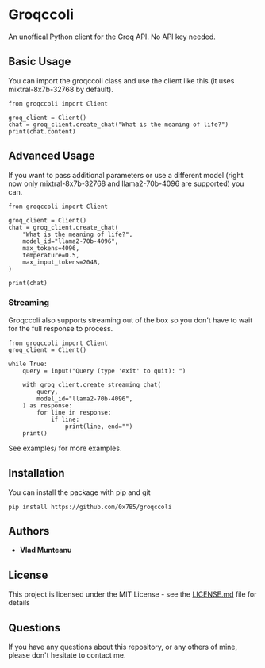 # Groqccoli 
An unoffical Python client for the Groq API. No API key needed.

## Basic Usage 
You can import the groqccoli class and use the client like this (it uses mixtral-8x7b-32768 by default). 

```
from groqccoli import Client

groq_client = Client()
chat = groq_client.create_chat("What is the meaning of life?")
print(chat.content)
```

## Advanced Usage 
If you want to pass additional parameters or use a different model (right now only mixtral-8x7b-32768 and llama2-70b-4096 are supported) you can. 

```
from groqccoli import Client

groq_client = Client()
chat = groq_client.create_chat(
    "What is the meaning of life?",
    model_id="llama2-70b-4096",
    max_tokens=4096,
    temperature=0.5,
    max_input_tokens=2048,
)

print(chat)
```

### Streaming 
Groqccoli also supports streaming out of the box so you don't have to wait for the full response to process. 

```
from groqccoli import Client
groq_client = Client()

while True:
    query = input("Query (type 'exit' to quit): ")

    with groq_client.create_streaming_chat(
        query,
        model_id="llama2-70b-4096",
    ) as response:
        for line in response:
            if line:
                print(line, end="")
    print()
```


See examples/ for more examples. 


## Installation 
You can install the package with pip and git 
```
pip install https://github.com/0x7B5/groqccoli
```

## Authors

- **Vlad Munteanu**

## License

This project is licensed under the MIT License - see the [LICENSE.md](LICENSE) file for details

## Questions

If you have any questions about this repository, or any others of mine, please
don't hesitate to contact me.
